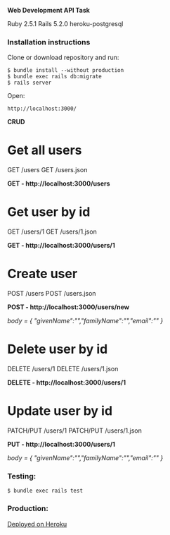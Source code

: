 
**Web Development API Task**

Ruby 2.5.1
Rails 5.2.0
heroku-postgresql

### Installation instructions

Clone or download repository and run:

```
$ bundle install --without production
$ bundle exec rails db:migrate
$ rails server
```

Open:
```
http://localhost:3000/
```

**CRUD**

# Get all users
GET /users
GET /users.json

**GET - http://localhost:3000/users**

#  Get user by id
GET /users/1
GET /users/1.json

**GET - http://localhost:3000/users/1**

#  Create user
POST /users
POST /users.json

**POST - http://localhost:3000/users/new**

*body = { "givenName":"","familyName":"","email":"" }*

#  Delete user by id
DELETE /users/1
DELETE /users/1.json

**DELETE - http://localhost:3000/users/1**

# Update user by id
PATCH/PUT /users/1
PATCH/PUT /users/1.json

**PUT - http://localhost:3000/users/1**

*body = { "givenName":"","familyName":"","email":"" }*

### Testing:
```
$ bundle exec rails test
```

### Production:
[Deployed on Heroku](https://luka-holiday-extras.herokuapp.com/)
